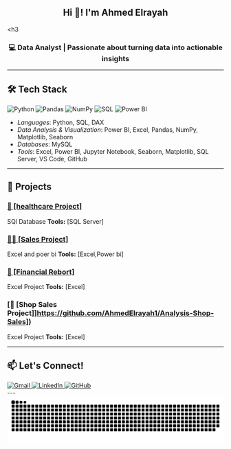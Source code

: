 
<h2 align="center">Hi 👋! I'm Ahmed Elrayah </h2>

<h3<h3 align="center">💻 Data Analyst | Passionate about turning data into actionable insights</h3>

---
## 🛠 Tech Stack

<div align="left">
  <img src="https://cdn.jsdelivr.net/gh/devicons/devicon/icons/python/python-original.svg" height="30" alt="Python" />
  <img src="https://cdn.jsdelivr.net/gh/devicons/devicon/icons/pandas/pandas-original.svg" height="30" alt="Pandas" />
  <img src="https://cdn.jsdelivr.net/gh/devicons/devicon/icons/numpy/numpy-original.svg" height="30" alt="NumPy" />
  <img src="https://cdn.jsdelivr.net/gh/devicons/devicon/icons/mysql/mysql-original.svg" height="30" alt="SQL" />
  <img src="https://upload.wikimedia.org/wikipedia/commons/c/cf/New_Power_BI_Logo.svg" height="30" alt="Power BI" />
</div>

- *Languages*: Python, SQL, DAX  
- *Data Analysis & Visualization*: Power BI, Excel, Pandas, NumPy, Matplotlib, Seaborn  
- *Databases*: MySQL  
- *Tools*: Excel, Power BI, Jupyter Notebook, Seaborn, Matplotlib, SQL Server, VS Code, GitHub

---

## 🚀 Projects

### [🎯 [healthcare  Project]](https://github.com/AhmedElrayah1/Healthcare_Project)  
SQl Database
**Tools:** [SQL Server]  


### [👩‍💻 [Sales Project]](https://github.com/AhmedElrayah1/Project--Sales)  
Excel and poer bi 
**Tools:** [Excel,Power bi]  

 

### [🏓 [Financial Rebort]](https://github.com/AhmedElrayah1/Financial_Rebort)  
Excel Project
**Tools:** [Excel]  

### [🧬 [Shop Sales Project]]https://github.com/AhmedElrayah1/Analysis-Shop-Sales])  
Excel Project
**Tools:** [Excel]  

---

## 📫 Let's Connect!

<div align="left">
  <a href="mailto:ahmedalriah85@gmail.com" target="_blank">
    <img src="https://img.shields.io/static/v1?message=Gmail&logo=gmail&label=&color=D14836&logoColor=white&style=for-the-badge" height="35" alt="Gmail" />
  </a>
  <a href="https://www.linkedin.com/in/ahmed-elrayah-elsanhory-29a496377?utm_source=share&utm_campaign=share_via&utm_content=profile&utm_medium=android_app" target="_blank">
    <img src="https://img.shields.io/static/v1?message=LinkedIn&logo=linkedin&label=&color=0077B5&logoColor=white&style=for-the-badge" height="35" alt="LinkedIn" />
  </a>
  <a href="https://github.com/AhmedElrayah1" target="_blank">
    <img src="https://img.shields.io/static/v1?message=GitHub&logo=github&label=&color=black&logoColor=white&style=for-the-badge" height="35" alt="GitHub" />
  </a>
</div>
---

<div align="center">
  <img src="https://raw.githubusercontent.com/Platane/snk/output/github-contribution-grid-snake-dark.svg" alt="GitHub Contribution Snake" />
</div>
